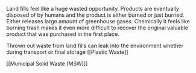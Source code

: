 Land fills feel like a huge wasted opportunity. Products are eventually disposed of by humans and the product is either burned or just burried. Either releases large amount of greenhouse gases. Chemically it feels like burning trash makes it even more difficult to recover the original valuable product that was purchased in the first place. 

Thrown out waste from land fills can leak into the environment whether during transport or final storage [[Plastic Waste]]

[[Municipal Solid Waste (MSW)]]
